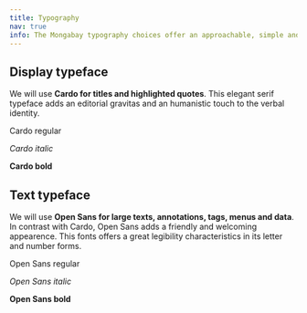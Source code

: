 ```yaml
---
title: Typography
nav: true
info: The Mongabay typography choices offer an approachable, simple and modern aesthetic to the written communication content.
---
```


## Display typeface

We will use **Cardo for titles and highlighted quotes**. This elegant serif typeface adds an
editorial gravitas and an humanistic touch to the verbal identity.

<p class="typo_albatros font-family-2">Cardo regular</p>
<p class="typo_albatros font-family-2"><i>Cardo italic</i></p>
<p class="typo_albatros font-family-2"><b>Cardo bold</b></p>

## Text typeface

We will use **Open Sans for large texts, annotations, tags, menus and data**. In contrast with
Cardo, Open Sans adds a friendly and welcoming appearence. This fonts offers a great legibility characteristics in its letter and number forms.

<p class="typo_albatros font-family-1">Open Sans regular</p>
<p class="typo_albatros font-family-1"><i>Open Sans italic</i></p>
<p class="typo_albatros font-family-1"><b>Open Sans bold</b></p>
